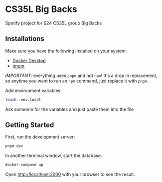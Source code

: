 # CS35L Big Backs

Spotify project for S24 CS35L group Big Backs

## Installations

Make sure you have the following installed on your system:
- [Docker Desktop](https://www.docker.com/products/docker-desktop/)
- [pnpm](https://pnpm.io/)

*IMPORTANT*: everything uses `pnpm` and not `npm`! It's a drop in replacement, so anytime you want to run an `npm` command, just replace it with `pnpm`.

Add environment variables:

```bash
touch .env.local
```
Ask someone for the variables and just paste them into the file

## Getting Started

First, run the development server:

```bash
pnpm dev
```

In another terminal window, start the database:

```bash
docker-compose up
```

Open [http://localhost:3000](http://localhost:3000) with your browser to see the result.

